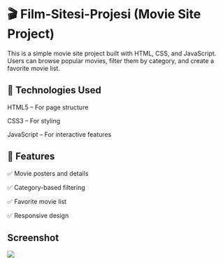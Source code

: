 <h1> 🎬 Film-Sitesi-Projesi (Movie Site Project) </h1>


This is a simple movie site project built with HTML, CSS, and JavaScript. Users can browse popular movies, filter them by category, and create a favorite movie list.


<h2> 🎨 Technologies Used </h2>

HTML5 – For page structure

CSS3 – For styling

JavaScript – For interactive features


<h2> 🎯 Features </h2>

✅ Movie posters and details

✅ Category-based filtering

✅ Favorite movie list

✅ Responsive design


<h2>Screenshot</h2>

![](Film-sitesi.gif)
